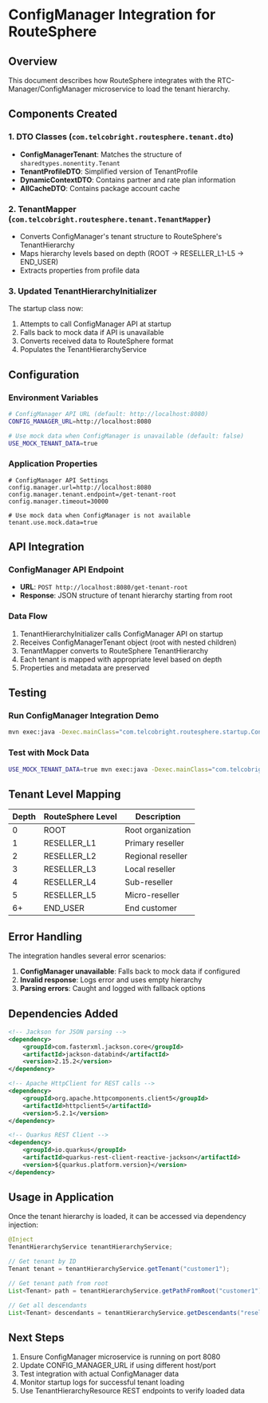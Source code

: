 # ConfigManager Integration for RouteSphere

## Overview
This document describes how RouteSphere integrates with the RTC-Manager/ConfigManager microservice to load the tenant hierarchy.

## Components Created

### 1. DTO Classes (`com.telcobright.routesphere.tenant.dto`)
- **ConfigManagerTenant**: Matches the structure of `sharedtypes.nonentity.Tenant`
- **TenantProfileDTO**: Simplified version of TenantProfile
- **DynamicContextDTO**: Contains partner and rate plan information
- **AllCacheDTO**: Contains package account cache

### 2. TenantMapper (`com.telcobright.routesphere.tenant.TenantMapper`)
- Converts ConfigManager's tenant structure to RouteSphere's TenantHierarchy
- Maps hierarchy levels based on depth (ROOT → RESELLER_L1-L5 → END_USER)
- Extracts properties from profile data

### 3. Updated TenantHierarchyInitializer
The startup class now:
1. Attempts to call ConfigManager API at startup
2. Falls back to mock data if API is unavailable
3. Converts received data to RouteSphere format
4. Populates the TenantHierarchyService

## Configuration

### Environment Variables
```bash
# ConfigManager API URL (default: http://localhost:8080)
CONFIG_MANAGER_URL=http://localhost:8080

# Use mock data when ConfigManager is unavailable (default: false)
USE_MOCK_TENANT_DATA=true
```

### Application Properties
```properties
# ConfigManager API Settings
config.manager.url=http://localhost:8080
config.manager.tenant.endpoint=/get-tenant-root
config.manager.timeout=30000

# Use mock data when ConfigManager is not available
tenant.use.mock.data=true
```

## API Integration

### ConfigManager API Endpoint
- **URL**: `POST http://localhost:8080/get-tenant-root`
- **Response**: JSON structure of tenant hierarchy starting from root

### Data Flow
1. TenantHierarchyInitializer calls ConfigManager API on startup
2. Receives ConfigManagerTenant object (root with nested children)
3. TenantMapper converts to RouteSphere TenantHierarchy
4. Each tenant is mapped with appropriate level based on depth
5. Properties and metadata are preserved

## Testing

### Run ConfigManager Integration Demo
```bash
mvn exec:java -Dexec.mainClass="com.telcobright.routesphere.startup.ConfigManagerIntegrationDemo"
```

### Test with Mock Data
```bash
USE_MOCK_TENANT_DATA=true mvn exec:java -Dexec.mainClass="com.telcobright.routesphere.startup.ConfigManagerIntegrationDemo"
```

## Tenant Level Mapping

| Depth | RouteSphere Level | Description |
|-------|------------------|-------------|
| 0 | ROOT | Root organization |
| 1 | RESELLER_L1 | Primary reseller |
| 2 | RESELLER_L2 | Regional reseller |
| 3 | RESELLER_L3 | Local reseller |
| 4 | RESELLER_L4 | Sub-reseller |
| 5 | RESELLER_L5 | Micro-reseller |
| 6+ | END_USER | End customer |

## Error Handling

The integration handles several error scenarios:
1. **ConfigManager unavailable**: Falls back to mock data if configured
2. **Invalid response**: Logs error and uses empty hierarchy
3. **Parsing errors**: Caught and logged with fallback options

## Dependencies Added

```xml
<!-- Jackson for JSON parsing -->
<dependency>
    <groupId>com.fasterxml.jackson.core</groupId>
    <artifactId>jackson-databind</artifactId>
    <version>2.15.2</version>
</dependency>

<!-- Apache HttpClient for REST calls -->
<dependency>
    <groupId>org.apache.httpcomponents.client5</groupId>
    <artifactId>httpclient5</artifactId>
    <version>5.2.1</version>
</dependency>

<!-- Quarkus REST Client -->
<dependency>
    <groupId>io.quarkus</groupId>
    <artifactId>quarkus-rest-client-reactive-jackson</artifactId>
    <version>${quarkus.platform.version}</version>
</dependency>
```

## Usage in Application

Once the tenant hierarchy is loaded, it can be accessed via dependency injection:

```java
@Inject
TenantHierarchyService tenantHierarchyService;

// Get tenant by ID
Tenant tenant = tenantHierarchyService.getTenant("customer1");

// Get tenant path from root
List<Tenant> path = tenantHierarchyService.getPathFromRoot("customer1");

// Get all descendants
List<Tenant> descendants = tenantHierarchyService.getDescendants("reseller1");
```

## Next Steps

1. Ensure ConfigManager microservice is running on port 8080
2. Update CONFIG_MANAGER_URL if using different host/port
3. Test integration with actual ConfigManager data
4. Monitor startup logs for successful tenant loading
5. Use TenantHierarchyResource REST endpoints to verify loaded data